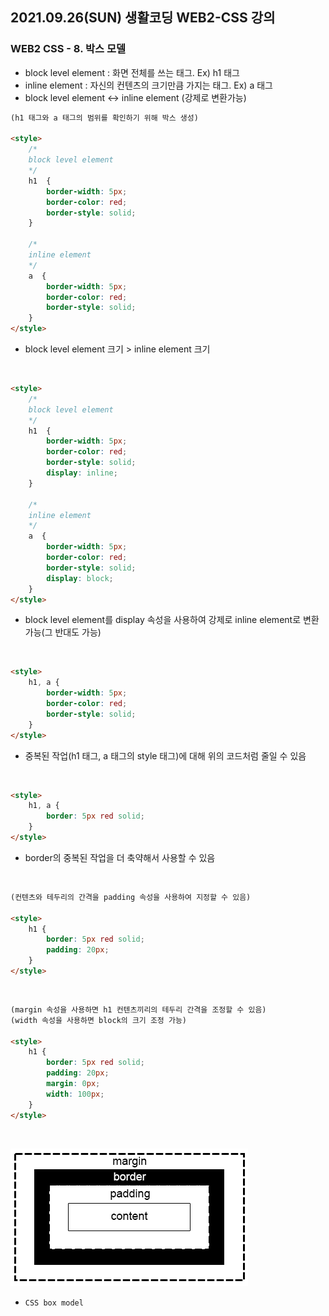 ## 2021.09.26(SUN) 생활코딩 WEB2-CSS 강의

### WEB2 CSS - 8. 박스 모델

- block level element : 화면 전체를 쓰는 태그. Ex) h1 태그
- inline element : 자신의 컨텐츠의 크기만큼 가지는 태그. Ex) a 태그
- block level element <-> inline element (강제로 변환가능)

```HTML
(h1 태그와 a 태그의 범위를 확인하기 위해 박스 생성)

<style>
    /*
    block level element
    */
    h1  {
        border-width: 5px;
        border-color: red;
        border-style: solid;
    }

    /*
    inline element
    */
    a  {
        border-width: 5px;
        border-color: red;
        border-style: solid;
    }
</style>
```
- block level element 크기 > inline element 크기
<br>


```HTML
<style>
    /*
    block level element
    */
    h1  {
        border-width: 5px;
        border-color: red;
        border-style: solid;
        display: inline;
    }

    /*
    inline element
    */
    a  {
        border-width: 5px;
        border-color: red;
        border-style: solid;
        display: block;
    }
</style>
```
- block level element를 display 속성을 사용하여 강제로 inline element로 변환 가능(그 반대도 가능)
<br>


```HTML
<style>
    h1, a {
        border-width: 5px;
        border-color: red;
        border-style: solid;
    }
</style>
```
- 중복된 작업(h1 태그, a 태그의 style 태그)에 대해 위의 코드처럼 줄일 수 있음
<br>


```HTML
<style>
    h1, a {
        border: 5px red solid;
    }
</style>
```
- border의 중복된 작업을 더 축약해서 사용할 수 있음
<br>


```HTML
(컨텐츠와 테두리의 간격을 padding 속성을 사용하여 지정할 수 있음)

<style>
    h1 {
        border: 5px red solid;
        padding: 20px;
    }
</style>
```
<br>

```HTML
(margin 속성을 사용하면 h1 컨텐츠끼리의 테두리 간격을 조정할 수 있음)
(width 속성을 사용하면 block의 크기 조정 가능)

<style>
    h1 {
        border: 5px red solid;
        padding: 20px;
        margin: 0px;
        width: 100px;
    }
</style>
```
<br>


![CSS-box model](CSS-boxmodel.png)
- `CSS box model`
